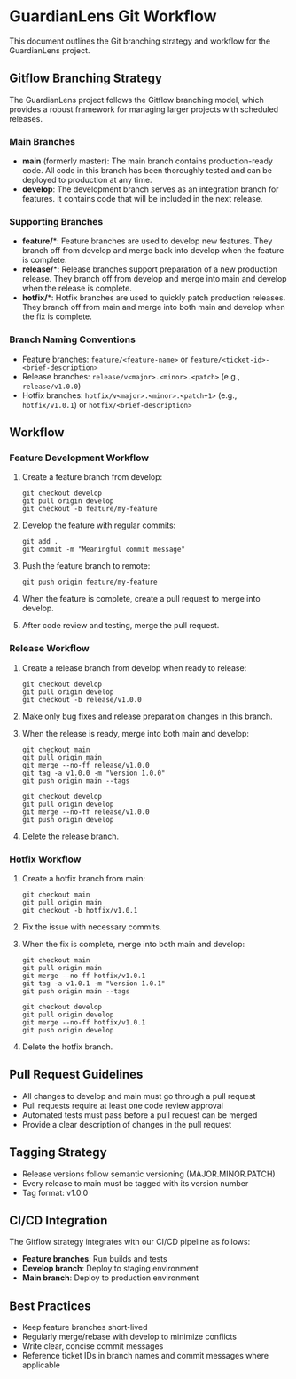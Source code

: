 # GuardianLens Git Workflow

This document outlines the Git branching strategy and workflow for the GuardianLens project.

## Gitflow Branching Strategy

The GuardianLens project follows the Gitflow branching model, which provides a robust framework for managing larger projects with scheduled releases.

### Main Branches

- **main** (formerly master): The main branch contains production-ready code. All code in this branch has been thoroughly tested and can be deployed to production at any time.
- **develop**: The development branch serves as an integration branch for features. It contains code that will be included in the next release.

### Supporting Branches

- **feature/***:  Feature branches are used to develop new features. They branch off from develop and merge back into develop when the feature is complete.
- **release/***:  Release branches support preparation of a new production release. They branch off from develop and merge into main and develop when the release is complete.
- **hotfix/***:  Hotfix branches are used to quickly patch production releases. They branch off from main and merge into both main and develop when the fix is complete.

### Branch Naming Conventions

- Feature branches: `feature/<feature-name>` or `feature/<ticket-id>-<brief-description>`
- Release branches: `release/v<major>.<minor>.<patch>` (e.g., `release/v1.0.0`)
- Hotfix branches: `hotfix/v<major>.<minor>.<patch+1>` (e.g., `hotfix/v1.0.1`) or `hotfix/<brief-description>`

## Workflow

### Feature Development Workflow

1. Create a feature branch from develop:
   ```
   git checkout develop
   git pull origin develop
   git checkout -b feature/my-feature
   ```

2. Develop the feature with regular commits:
   ```
   git add .
   git commit -m "Meaningful commit message"
   ```

3. Push the feature branch to remote:
   ```
   git push origin feature/my-feature
   ```

4. When the feature is complete, create a pull request to merge into develop.
5. After code review and testing, merge the pull request.

### Release Workflow

1. Create a release branch from develop when ready to release:
   ```
   git checkout develop
   git pull origin develop
   git checkout -b release/v1.0.0
   ```

2. Make only bug fixes and release preparation changes in this branch.
3. When the release is ready, merge into both main and develop:
   ```
   git checkout main
   git pull origin main
   git merge --no-ff release/v1.0.0
   git tag -a v1.0.0 -m "Version 1.0.0"
   git push origin main --tags
   
   git checkout develop
   git pull origin develop
   git merge --no-ff release/v1.0.0
   git push origin develop
   ```

4. Delete the release branch.

### Hotfix Workflow

1. Create a hotfix branch from main:
   ```
   git checkout main
   git pull origin main
   git checkout -b hotfix/v1.0.1
   ```

2. Fix the issue with necessary commits.
3. When the fix is complete, merge into both main and develop:
   ```
   git checkout main
   git pull origin main
   git merge --no-ff hotfix/v1.0.1
   git tag -a v1.0.1 -m "Version 1.0.1"
   git push origin main --tags
   
   git checkout develop
   git pull origin develop
   git merge --no-ff hotfix/v1.0.1
   git push origin develop
   ```

4. Delete the hotfix branch.

## Pull Request Guidelines

- All changes to develop and main must go through a pull request
- Pull requests require at least one code review approval
- Automated tests must pass before a pull request can be merged
- Provide a clear description of changes in the pull request

## Tagging Strategy

- Release versions follow semantic versioning (MAJOR.MINOR.PATCH)
- Every release to main must be tagged with its version number
- Tag format: v1.0.0

## CI/CD Integration

The Gitflow strategy integrates with our CI/CD pipeline as follows:

- **Feature branches**: Run builds and tests
- **Develop branch**: Deploy to staging environment
- **Main branch**: Deploy to production environment

## Best Practices

- Keep feature branches short-lived
- Regularly merge/rebase with develop to minimize conflicts
- Write clear, concise commit messages
- Reference ticket IDs in branch names and commit messages where applicable